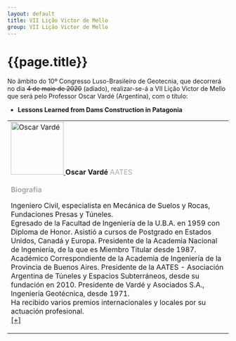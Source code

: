 ```yaml
---
layout: default
title: VII Lição Victor de Mello
group: VII Lição Victor de Mello
---
```


# {{page.title}}

No âmbito do 10º Congresso Luso-Brasileiro de Geotecnia, que decorrerá no dia <del>4 de maio de 2020</del> (adiado), realizar-se-á a VII Lição Victor de Mello que será pelo Professor Oscar Vardé (Argentina), com o título:

 - **Lessons Learned from Dams Construction in Patagonia**

  <table class="table table-hover">
  <tbody>
  <tr> 
  <td> <a href="https://www.linkedin.com/in/oscar-varde-175b8a27/?originalSubdomain=ar"><img src="{{site.baseurl}}/images/speakers/oscar-alberto-varde.png" style="height:120px" title="Oscar Vardé " alt="Oscar Vardé"> </a><strong>Oscar Vardé  </strong>  <font color="#a9a9a9"> AATES <br> <br> <strong>Biografia</strong></font> <br>  
   
Ingeniero Civil, especialista en Mecánica de Suelos y Rocas, Fundaciones Presas y Túneles. 
<br>
Egresado de la Facultad de Ingeniería de la U.B.A. en 1959 con Diploma de Honor.
Asistió a cursos de Postgrado en Estados Unidos, Canadá y Europa.
Presidente de la Academia Nacional de Ingeniería, de la que es Miembro Titular desde 1987.
Académico Correspondiente de la Academia de Ingeniería de la Provincia de Buenos Aires.
Presidente de la AATES - Asociación Argentina de Túneles y Espacios Subterráneos, desde su fundación en 2010.
Presidente de Vardé y Asociados S.A., Ingeniería Geotécnica, desde 1971.
<br>
Ha recibido varios premios internacionales y locales por su actuación profesional.
<br>
<a href="https://www.facet.unt.edu.ar/facetinforma/wp-content/uploads/sites/9/2018/08/CV-Oscar-A.-Varde%C2%B4.pdf"> [+] </a>
   
   </td>
  </tr>

  </tbody>

</table>

